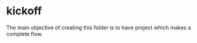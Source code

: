 # kickoff
The main objective of creating this folder is to have project which makes a complete flow.
